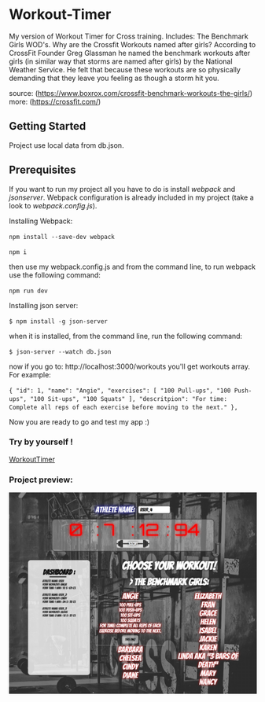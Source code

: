 # Workout-Timer

My version of Workout Timer for Cross training. Includes: The Benchmark Girls WOD's. Why are the Crossfit Workouts named after girls? According to CrossFit Founder Greg Glassman he named the benchmark workouts after girls (in similar way that storms are named after girls) by the National Weather Service. He felt that because these workouts are so physically demanding that they leave you feeling as though a storm hit you.

source: (https://www.boxrox.com/crossfit-benchmark-workouts-the-girls/)
more: (https://crossfit.com/)

## Getting Started
Project use local data from db.json.

## Prerequisites
If you want to run my project all you have to do is install *webpack* and *jsonserver*. Webpack configuration is already included in my project (take a look to *webpack.config.js*). 

Installing Webpack:

`npm install --save-dev webpack`

`npm i`

then use my webpack.config.js and from the command line, to run webpack use the following command:

`npm run dev`

Installing json server:

`$ npm install -g json-server`

when it is installed, from the command line, run the following command:

`$ json-server --watch db.json`

now if you go to: http://localhost:3000/workouts you'll get workouts array. For example:

`{
    "id": 1,
    "name": "Angie",
    "exercises": [
      "100 Pull-ups",
      "100 Push-ups",
      "100 Sit-ups",
      "100 Squats"
    ],
    "descritpion": "For time: Complete all reps of each exercise before moving to the next."
  },`

Now you are ready to go and test my app :)

### Try by yourself !

[WorkoutTimer](http://52.214.72.216:3001/)

### Project preview:

![alt text](https://github.com/marasmadwa/Workout-Timer/blob/master/images/page_layout.png)
